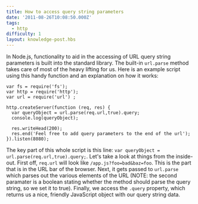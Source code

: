 ```yaml
---
title: How to access query string parameters
date: '2011-08-26T10:08:50.000Z'
tags:
  - http
difficulty: 1
layout: knowledge-post.hbs
---
```


In Node.js, functionality to aid in the accessing of URL query string parameters is built into the standard library. The built-in `url.parse` method takes care of most of the heavy lifting for us.  Here is an example script using this handy function and an explanation on how it works:

    var fs = require('fs');
    var http = require('http');
    var url = require('url') ;

    http.createServer(function (req, res) {
      var queryObject = url.parse(req.url,true).query;
      console.log(queryObject);

      res.writeHead(200);
      res.end('Feel free to add query parameters to the end of the url');
    }).listen(8080);

The key part of this whole script is this line: `var queryObject = url.parse(req.url,true).query;`. Let's take a look at things from the inside-out.  First off, `req.url` will look like `/app.js?foo=bad&baz=foo`. This is the part that is in the URL bar of the browser. Next, it gets passed to `url.parse` which parses out the various elements of the URL (NOTE: the second paramater is a boolean stating whether the method should parse the query string, so we set it to true). Finally, we access the `.query` property, which returns us a nice, friendly JavaScript object with our query string data. 



